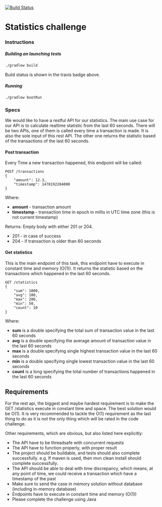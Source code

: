 [![Build Status](https://travis-ci.org/odin-delrio/statistics-challenge.svg?branch=master)](https://travis-ci.org/odin-delrio/statistics-challenge)

# Statistics challenge

### Instructions
##### Building an launching tests
```bash
./gradlew build
```
Build status is shown in the travis badge above.

##### Running
```bash
./gradlew bootRun
```


### Specs
We would like to have a restful API for our statistics. The main use case for our API is to
calculate realtime statistic from the last 60 seconds. There will be two APIs, one of them is
called every time a transaction is made. It is also the sole input of this rest API. The other one
returns the statistic based of the transactions of the last 60 seconds.

#### Post transaction
Every Time a new transaction happened, this endpoint will be called:
```
POST /transactions
{
    "amount": 12.3,
    "timestamp": 1478192204000
}
```

Where:
- **amount** - transaction amount
- **timestamp** - transaction time in epoch in millis in UTC time zone (this is not current
timestamp)

Returns: Empty body with either 201 or 204.
- 201 - in case of success
- 204 - if transaction is older than 60 seconds

#### Get statistics
This is the main endpoint of this task, this endpoint have to execute in constant time and
memory (O(1)). It returns the statistic based on the transactions which happened in the last 60
seconds.

```
GET /statistics
{
    "sum": 1000,
    "avg": 100,
    "max": 200,
    "min": 50,
    "count": 10
}
```

Where:
- **sum** is a double specifying the total sum of transaction value in the last 60 seconds
- **avg** is a double specifying the average amount of transaction value in the last 60
seconds
- **max** is a double specifying single highest transaction value in the last 60 seconds
- **min** is a double specifying single lowest transaction value in the last 60 seconds
- **count** is a long specifying the total number of transactions happened in the last 60
seconds

## Requirements
For the rest api, the biggest and maybe hardest requirement is to make the GET /statistics
execute in constant time and space. The best solution would be O(1). It is very recommended to
tackle the O(1) requirement as the last thing to do as it is not the only thing which will be rated in
the code challenge.

Other requirements, which are obvious, but also listed here explicitly:
- The API have to be threadsafe with concurrent requests
- The API have to function properly, with proper result
- The project should be buildable, and tests should also complete successfully. e.g. If
maven is used, then mvn clean install should complete successfully.
- The API should be able to deal with time discrepancy, which means, at any point of time,
we could receive a transaction which have a timestamp of the past
- Make sure to send the case in memory solution without database (including in-memory
database)
- Endpoints have to execute in constant time and memory (O(1))
- Please​ ​complete​ ​the​ ​challenge​ ​using​ ​Java

